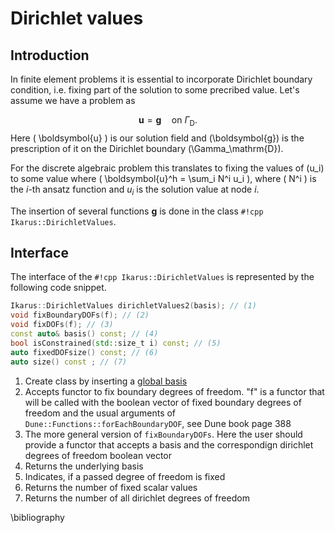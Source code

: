<!--
SPDX-FileCopyrightText: 2022 The Ikarus Developers mueller@ibb.uni-stuttgart.de
SPDX-License-Identifier: CC-BY-SA-4.0
-->

# Dirichlet values
##  Introduction
In finite element problems it is essential to incorporate Dirichlet boundary condition, i.e. fixing part of the solution to some precribed value.
Let's assume we have a problem as

$$
 \boldsymbol{u} = \boldsymbol{g} \quad \text{on } \Gamma_\mathrm{D}.
$$
Here \(  \boldsymbol{u} \) is our solution field and \(\boldsymbol{g}\) is the prescription of it on the Dirichlet boundary \(\Gamma_\mathrm{D}\).

For the discrete algebraic problem this translates to fixing the values of \(u_i\) to some value where \(  \boldsymbol{u}^h = \sum_i N^i u_i \), where
\(  N^i \) is the $i$-th ansatz function and $u_i$ is the solution value at node $i$.

The insertion of several functions $\boldsymbol{g}$ is done in the class `#!cpp Ikarus::DirichletValues`.
##  Interface
The interface of the `#!cpp Ikarus::DirichletValues` is represented by the following code snippet.
```cpp
Ikarus::DirichletValues dirichletValues2(basis); // (1)
void fixBoundaryDOFs(f); // (2)
void fixDOFs(f); // (3)
const auto& basis() const; // (4)
bool isConstrained(std::size_t i) const; // (5)
auto fixedDOFsize() const; // (6)
auto size() const ; // (7) 
```

1. Create class by inserting a [global basis](globalBasis.md)
2. Accepts functor to fix boundary degrees of freedom. "f" is  a functor that will be called with the boolean vector of fixed boundary
 degrees of freedom and the usual arguments of `Dune::Functions::forEachBoundaryDOF`, see Dune book page 388
3. The more general version of `fixBoundaryDOFs`. Here the user should provide a functor that accepts a basis and the correspondign dirichlet degrees of freedom boolean vector
4. Returns the underlying basis
5. Indicates, if a passed degree of freedom is fixed
6. Returns the number of fixed scalar values
7. Returns the number of all dirichlet degrees of freedom

\bibliography